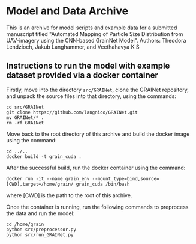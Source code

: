 # Model and Data Archive
This is an archive for model scripts and example data for a submitted manuscript titled "Automated Mapping of Particle Size Distribution from UAV-imagery using the CNN-based GrainNet Model".
Authors: Theodora Lendzioch, Jakub Langhammer, and Veethahavya K S

## Instructions to run the model with example dataset provided via a docker container
Firstly, move into the directory `src/GRAINet`, clone the GRAINet repository, and unpack the source files into that directory, using the commands:
```
cd src/GRAINet
git clone https://github.com/langnico/GRAINet.git
mv GRAINet/* .
rm -rf GRAINet
```

Move back to the root directory of this archive and build the docker image using the command:
```
cd ../..
docker build -t grain_cuda .
```

After the successful build, run the docker container using the command:
```
docker run -it --name grain_env --mount type=bind,source=[CWD],target=/home/grain/ grain_cuda /bin/bash
```
where [CWD] is the path to the root of this archive.

Once the container is running, run the following commands to preprocess the data and run the model:
```
cd /home/grain
python src/preprocessor.py
python src/run_GRAINet.py
```